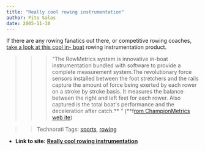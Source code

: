 ```yaml
---
title: "Really cool rowing instrumentation"
author: Pito Salas
date: 2005-11-30
---
```


If there are any rowing fanatics out there, or competitive rowing coaches,
[take a look at this cool in-
boat](<http://www.championmetrics.com/index.html>) rowing instrumentation
product.

>>

>>> "The RowMetrics system is innovative in-boat instrumentation bundled with
software to provide a complete measurement system.The revolutionary force
sensors installed between the foot stretchers and the rails capture the amount
of force being exerted by each rower on a stroke by stroke basis. It measures
the balance between the right and left feet for each rower. Also captured is
the total boat's performance and the deceleration after catch.** " (**f[rom
ChampionMetrics web ite](<http://www.championmetrics.com/index.html>))

>>

>> Technorati Tags: [sports](<http://www.technorati.com/tag/sports>),
[rowing](<http://www.technorati.com/tag/rowing>)


* **Link to site:** **[Really cool rowing instrumentation](None)**
